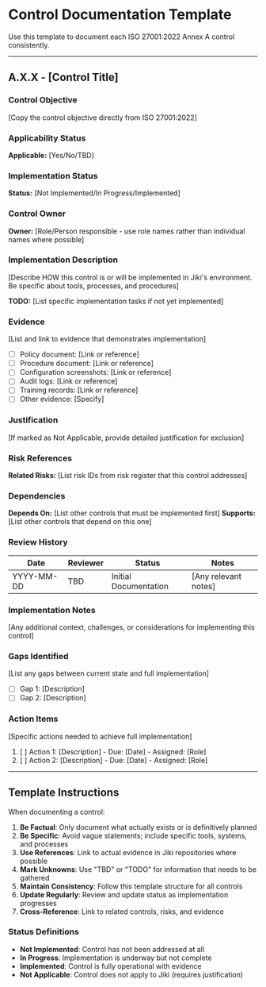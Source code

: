 # Control Documentation Template

Use this template to document each ISO 27001:2022 Annex A control consistently.

---

## A.X.X - [Control Title]

### Control Objective
[Copy the control objective directly from ISO 27001:2022]

### Applicability Status
**Applicable:** [Yes/No/TBD]

### Implementation Status
**Status:** [Not Implemented/In Progress/Implemented]

### Control Owner
**Owner:** [Role/Person responsible - use role names rather than individual names where possible]

### Implementation Description
[Describe HOW this control is or will be implemented in Jiki's environment. Be specific about tools, processes, and procedures]

**TODO:** [List specific implementation tasks if not yet implemented]

### Evidence
[List and link to evidence that demonstrates implementation]

- [ ] Policy document: [Link or reference]
- [ ] Procedure document: [Link or reference]
- [ ] Configuration screenshots: [Link or reference]
- [ ] Audit logs: [Link or reference]
- [ ] Training records: [Link or reference]
- [ ] Other evidence: [Specify]

### Justification
[If marked as Not Applicable, provide detailed justification for exclusion]

### Risk References
**Related Risks:** [List risk IDs from risk register that this control addresses]

### Dependencies
**Depends On:** [List other controls that must be implemented first]
**Supports:** [List other controls that depend on this one]

### Review History
| Date | Reviewer | Status | Notes |
|------|----------|--------|-------|
| YYYY-MM-DD | TBD | Initial Documentation | [Any relevant notes] |

### Implementation Notes
[Any additional context, challenges, or considerations for implementing this control]

### Gaps Identified
[List any gaps between current state and full implementation]

- [ ] Gap 1: [Description]
- [ ] Gap 2: [Description]

### Action Items
[Specific actions needed to achieve full implementation]

1. [ ] Action 1: [Description] - Due: [Date] - Assigned: [Role]
2. [ ] Action 2: [Description] - Due: [Date] - Assigned: [Role]

---

## Template Instructions

When documenting a control:

1. **Be Factual**: Only document what actually exists or is definitively planned
2. **Be Specific**: Avoid vague statements; include specific tools, systems, and processes
3. **Use References**: Link to actual evidence in Jiki repositories where possible
4. **Mark Unknowns**: Use "TBD" or "TODO" for information that needs to be gathered
5. **Maintain Consistency**: Follow this template structure for all controls
6. **Update Regularly**: Review and update status as implementation progresses
7. **Cross-Reference**: Link to related controls, risks, and evidence

### Status Definitions

- **Not Implemented**: Control has not been addressed at all
- **In Progress**: Implementation is underway but not complete
- **Implemented**: Control is fully operational with evidence
- **Not Applicable**: Control does not apply to Jiki (requires justification)